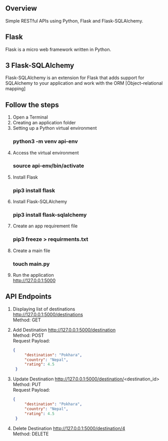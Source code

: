 ## Overview
Simple RESTful APIs using Python, Flask and Flask-SQLAlchemy.

## Flask
Flask is a micro web framework written in Python.

## 3 Flask-SQLAlchemy
Flask-SQLAlchemy is an extension for Flask that adds support for SQLAlchemy to your application and work with the ORM [Object–relational mapping]

## Follow the steps
1. Open a Terminal
2. Creating an application folder
3. Setting up a Python virtual environment<br/>
    ### python3 -m venv api-env 
4. Access the virtual environment<br/>
    ### source api-env/bin/activate
5. Install Flask<br/>
    ### pip3 install flask
6. Install Flask-SQLAlchemy<br/>
    ### pip3 install flask-sqlalchemy
7. Create an app requirement file<br/>
    ### pip3 freeze > requirments.txt
8. Create a main file<br/>
    ### touch main.py
9. Run the application <br/>
    http://127.0.0.1:5000

## API Endpoints
1. Displaying list of destinations <br/>
   http://127.0.0.1:5000/destinations<br/>
   Method: GET
   
3. Add Destination
   http://127.0.0.1:5000/destination<br/>
   Method: POST<br/>
   Request Payload:
   ```JSON
   {
        "destination": "Pokhara",
        "country": "Nepal",
        "rating": 4.5
    }
   ```
5. Update Destination
   http://127.0.0.1:5000/destination/<destination_id><br/>
   Method: PUT<br/>
   Request Payload:
   ```JSON
   {
        "destination": "Pokhara",
        "country": "Nepal",
        "rating": 4.5
    }
   ```
7. Delete Destination
   http://127.0.0.1:5000/destination/4<br/>
   Method: DELETE
